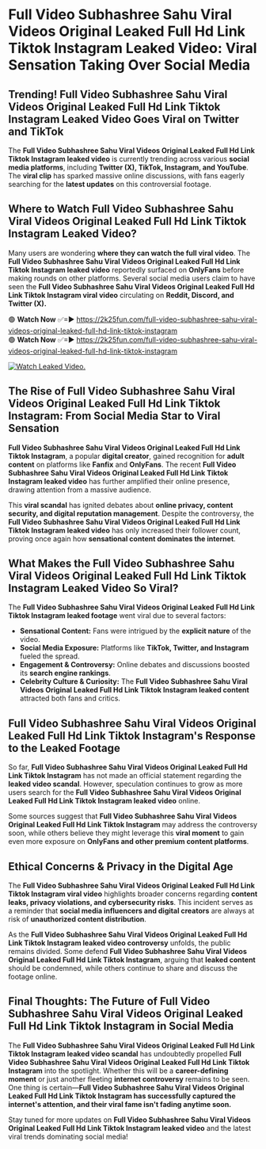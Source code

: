 # Full Video Subhashree Sahu Viral Videos Original Leaked Full Hd Link Tiktok Instagram Leaked Video: Viral Sensation Taking Over Social Media

## **Trending! Full Video Subhashree Sahu Viral Videos Original Leaked Full Hd Link Tiktok Instagram Leaked Video Goes Viral on Twitter and TikTok**
The **Full Video Subhashree Sahu Viral Videos Original Leaked Full Hd Link Tiktok Instagram leaked video** is currently trending across various **social media platforms**, including **Twitter (X), TikTok, Instagram, and YouTube**. The **viral clip** has sparked massive online discussions, with fans eagerly searching for the **latest updates** on this controversial footage.

## **Where to Watch Full Video Subhashree Sahu Viral Videos Original Leaked Full Hd Link Tiktok Instagram Leaked Video?**
Many users are wondering **where they can watch the full viral video**. The **Full Video Subhashree Sahu Viral Videos Original Leaked Full Hd Link Tiktok Instagram leaked video** reportedly surfaced on **OnlyFans** before making rounds on other platforms. Several social media users claim to have seen the **Full Video Subhashree Sahu Viral Videos Original Leaked Full Hd Link Tiktok Instagram viral video** circulating on **Reddit, Discord, and Twitter (X).**

🟢 **Watch Now** ✅=► https://2k25fun.com/full-video-subhashree-sahu-viral-videos-original-leaked-full-hd-link-tiktok-instagram  
🟢 **Watch Now** ✅=► https://2k25fun.com/full-video-subhashree-sahu-viral-videos-original-leaked-full-hd-link-tiktok-instagram  

[![Watch Leaked Video.](https://miro.medium.com/v2/resize:fit:828/format:webp/1*cilzJN44JGOrTw9NJCrNHA.gif "Watch Leaked Video")](https://2k25fun.com/full-video-subhashree-sahu-viral-videos-original-leaked-full-hd-link-tiktok-instagram)

## **The Rise of Full Video Subhashree Sahu Viral Videos Original Leaked Full Hd Link Tiktok Instagram: From Social Media Star to Viral Sensation**
**Full Video Subhashree Sahu Viral Videos Original Leaked Full Hd Link Tiktok Instagram**, a popular **digital creator**, gained recognition for **adult content** on platforms like **Fanfix** and **OnlyFans**. The recent **Full Video Subhashree Sahu Viral Videos Original Leaked Full Hd Link Tiktok Instagram leaked video** has further amplified their online presence, drawing attention from a massive audience.

This **viral scandal** has ignited debates about **online privacy, content security, and digital reputation management**. Despite the controversy, the **Full Video Subhashree Sahu Viral Videos Original Leaked Full Hd Link Tiktok Instagram leaked video** has only increased their follower count, proving once again how **sensational content dominates the internet**.

## **What Makes the Full Video Subhashree Sahu Viral Videos Original Leaked Full Hd Link Tiktok Instagram Leaked Video So Viral?**
The **Full Video Subhashree Sahu Viral Videos Original Leaked Full Hd Link Tiktok Instagram leaked footage** went viral due to several factors:
- **Sensational Content:** Fans were intrigued by the **explicit nature** of the video.
- **Social Media Exposure:** Platforms like **TikTok, Twitter, and Instagram** fueled the spread.
- **Engagement & Controversy:** Online debates and discussions boosted its **search engine rankings**.
- **Celebrity Culture & Curiosity:** The **Full Video Subhashree Sahu Viral Videos Original Leaked Full Hd Link Tiktok Instagram leaked content** attracted both fans and critics.

## **Full Video Subhashree Sahu Viral Videos Original Leaked Full Hd Link Tiktok Instagram's Response to the Leaked Footage**
So far, **Full Video Subhashree Sahu Viral Videos Original Leaked Full Hd Link Tiktok Instagram** has not made an official statement regarding the **leaked video scandal**. However, speculation continues to grow as more users search for the **Full Video Subhashree Sahu Viral Videos Original Leaked Full Hd Link Tiktok Instagram leaked video** online.

Some sources suggest that **Full Video Subhashree Sahu Viral Videos Original Leaked Full Hd Link Tiktok Instagram** may address the controversy soon, while others believe they might leverage this **viral moment** to gain even more exposure on **OnlyFans and other premium content platforms**.

## **Ethical Concerns & Privacy in the Digital Age**
The **Full Video Subhashree Sahu Viral Videos Original Leaked Full Hd Link Tiktok Instagram viral video** highlights broader concerns regarding **content leaks, privacy violations, and cybersecurity risks**. This incident serves as a reminder that **social media influencers and digital creators** are always at risk of **unauthorized content distribution**.

As the **Full Video Subhashree Sahu Viral Videos Original Leaked Full Hd Link Tiktok Instagram leaked video controversy** unfolds, the public remains divided. Some defend **Full Video Subhashree Sahu Viral Videos Original Leaked Full Hd Link Tiktok Instagram**, arguing that **leaked content** should be condemned, while others continue to share and discuss the footage online.

## **Final Thoughts: The Future of Full Video Subhashree Sahu Viral Videos Original Leaked Full Hd Link Tiktok Instagram in Social Media**
The **Full Video Subhashree Sahu Viral Videos Original Leaked Full Hd Link Tiktok Instagram leaked video scandal** has undoubtedly propelled **Full Video Subhashree Sahu Viral Videos Original Leaked Full Hd Link Tiktok Instagram** into the spotlight. Whether this will be a **career-defining moment** or just another fleeting **internet controversy** remains to be seen. One thing is certain—**Full Video Subhashree Sahu Viral Videos Original Leaked Full Hd Link Tiktok Instagram has successfully captured the internet's attention, and their viral fame isn't fading anytime soon.**

Stay tuned for more updates on **Full Video Subhashree Sahu Viral Videos Original Leaked Full Hd Link Tiktok Instagram leaked video** and the latest viral trends dominating social media!